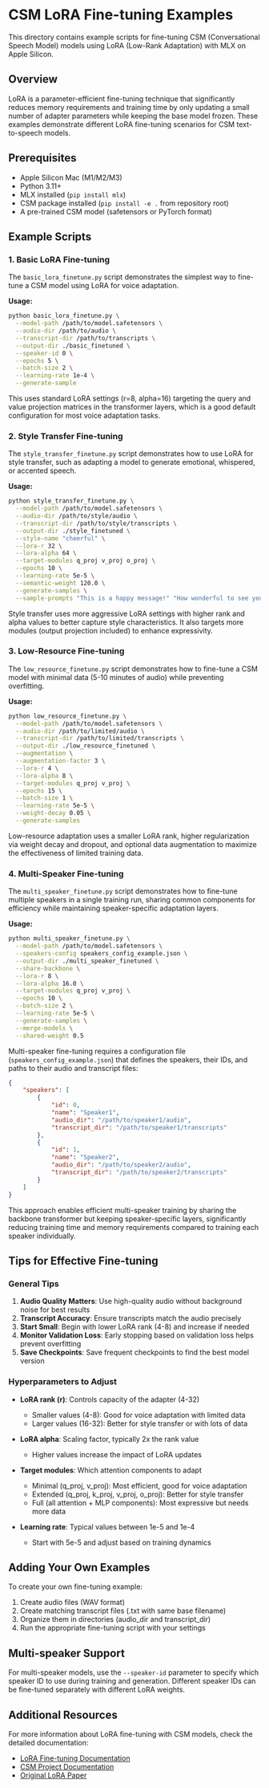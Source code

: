 # CSM LoRA Fine-tuning Examples

This directory contains example scripts for fine-tuning CSM (Conversational Speech Model) models using LoRA (Low-Rank Adaptation) with MLX on Apple Silicon.

## Overview

LoRA is a parameter-efficient fine-tuning technique that significantly reduces memory requirements and training time by only updating a small number of adapter parameters while keeping the base model frozen. These examples demonstrate different LoRA fine-tuning scenarios for CSM text-to-speech models.

## Prerequisites

- Apple Silicon Mac (M1/M2/M3)
- Python 3.11+
- MLX installed (`pip install mlx`)
- CSM package installed (`pip install -e .` from repository root)
- A pre-trained CSM model (safetensors or PyTorch format)

## Example Scripts

### 1. Basic LoRA Fine-tuning

The `basic_lora_finetune.py` script demonstrates the simplest way to fine-tune a CSM model using LoRA for voice adaptation.

**Usage:**

```bash
python basic_lora_finetune.py \
  --model-path /path/to/model.safetensors \
  --audio-dir /path/to/audio \
  --transcript-dir /path/to/transcripts \
  --output-dir ./basic_finetuned \
  --speaker-id 0 \
  --epochs 5 \
  --batch-size 2 \
  --learning-rate 1e-4 \
  --generate-sample
```

This uses standard LoRA settings (r=8, alpha=16) targeting the query and value projection matrices in the transformer layers, which is a good default configuration for most voice adaptation tasks.

### 2. Style Transfer Fine-tuning

The `style_transfer_finetune.py` script demonstrates how to use LoRA for style transfer, such as adapting a model to generate emotional, whispered, or accented speech.

**Usage:**

```bash
python style_transfer_finetune.py \
  --model-path /path/to/model.safetensors \
  --audio-dir /path/to/style/audio \
  --transcript-dir /path/to/style/transcripts \
  --output-dir ./style_finetuned \
  --style-name "cheerful" \
  --lora-r 32 \
  --lora-alpha 64 \
  --target-modules q_proj v_proj o_proj \
  --epochs 10 \
  --learning-rate 5e-5 \
  --semantic-weight 120.0 \
  --generate-samples \
  --sample-prompts "This is a happy message!" "How wonderful to see you today!"
```

Style transfer uses more aggressive LoRA settings with higher rank and alpha values to better capture style characteristics. It also targets more modules (output projection included) to enhance expressivity.

### 3. Low-Resource Fine-tuning

The `low_resource_finetune.py` script demonstrates how to fine-tune a CSM model with minimal data (5-10 minutes of audio) while preventing overfitting.

**Usage:**

```bash
python low_resource_finetune.py \
  --model-path /path/to/model.safetensors \
  --audio-dir /path/to/limited/audio \
  --transcript-dir /path/to/limited/transcripts \
  --output-dir ./low_resource_finetuned \
  --augmentation \
  --augmentation-factor 3 \
  --lora-r 4 \
  --lora-alpha 8 \
  --target-modules q_proj v_proj \
  --epochs 15 \
  --batch-size 1 \
  --learning-rate 5e-5 \
  --weight-decay 0.05 \
  --generate-samples
```

Low-resource adaptation uses a smaller LoRA rank, higher regularization via weight decay and dropout, and optional data augmentation to maximize the effectiveness of limited training data.

### 4. Multi-Speaker Fine-tuning

The `multi_speaker_finetune.py` script demonstrates how to fine-tune multiple speakers in a single training run, sharing common components for efficiency while maintaining speaker-specific adaptation layers.

**Usage:**

```bash
python multi_speaker_finetune.py \
  --model-path /path/to/model.safetensors \
  --speakers-config speakers_config_example.json \
  --output-dir ./multi_speaker_finetuned \
  --share-backbone \
  --lora-r 8 \
  --lora-alpha 16.0 \
  --target-modules q_proj v_proj \
  --epochs 10 \
  --batch-size 2 \
  --learning-rate 5e-5 \
  --generate-samples \
  --merge-models \
  --shared-weight 0.5
```

Multi-speaker fine-tuning requires a configuration file (`speakers_config_example.json`) that defines the speakers, their IDs, and paths to their audio and transcript files:

```json
{
    "speakers": [
        {
            "id": 0,
            "name": "Speaker1",
            "audio_dir": "/path/to/speaker1/audio",
            "transcript_dir": "/path/to/speaker1/transcripts"
        },
        {
            "id": 1,
            "name": "Speaker2",
            "audio_dir": "/path/to/speaker2/audio",
            "transcript_dir": "/path/to/speaker2/transcripts"
        }
    ]
}
```

This approach enables efficient multi-speaker training by sharing the backbone transformer but keeping speaker-specific layers, significantly reducing training time and memory requirements compared to training each speaker individually.

## Tips for Effective Fine-tuning

### General Tips

1. **Audio Quality Matters**: Use high-quality audio without background noise for best results
2. **Transcript Accuracy**: Ensure transcripts match the audio precisely
3. **Start Small**: Begin with lower LoRA rank (4-8) and increase if needed
4. **Monitor Validation Loss**: Early stopping based on validation loss helps prevent overfitting
5. **Save Checkpoints**: Save frequent checkpoints to find the best model version

### Hyperparameters to Adjust

* **LoRA rank (r)**: Controls capacity of the adapter (4-32)
  * Smaller values (4-8): Good for voice adaptation with limited data
  * Larger values (16-32): Better for style transfer or with lots of data
  
* **LoRA alpha**: Scaling factor, typically 2x the rank value
  * Higher values increase the impact of LoRA updates

* **Target modules**: Which attention components to adapt
  * Minimal (q_proj, v_proj): Most efficient, good for voice adaptation
  * Extended (q_proj, k_proj, v_proj, o_proj): Better for style transfer
  * Full (all attention + MLP components): Most expressive but needs more data

* **Learning rate**: Typical values between 1e-5 and 1e-4
  * Start with 5e-5 and adjust based on training dynamics

## Adding Your Own Examples

To create your own fine-tuning example:

1. Create audio files (WAV format)
2. Create matching transcript files (.txt with same base filename)
3. Organize them in directories (audio_dir and transcript_dir)
4. Run the appropriate fine-tuning script with your settings

## Multi-speaker Support

For multi-speaker models, use the `--speaker-id` parameter to specify which speaker ID to use during training and generation. Different speaker IDs can be fine-tuned separately with different LoRA weights.

## Additional Resources

For more information about LoRA fine-tuning with CSM models, check the detailed documentation:

- [LoRA Fine-tuning Documentation](../../docs/reference/sesame_csm/lora_finetuning.md)
- [CSM Project Documentation](../../docs/README.md)
- [Original LoRA Paper](https://arxiv.org/abs/2106.09685)